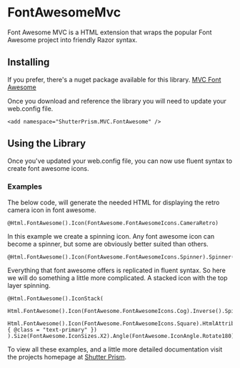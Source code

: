 # FontAwesomeMvc
Font Awesome MVC is a HTML extension that wraps the popular Font Awesome project into friendly Razor syntax.


## Installing
If you prefer, there's a nuget package available for this library. [MVC Font Awesome](https://www.nuget.org/packages/ShutterPrism.MVC.FontAwsome/)

Once you download and reference the library you will need to update your web.config file.

```
<add namespace="ShutterPrism.MVC.FontAwesome" />
```

## Using the Library

Once you've updated your web.config file, you can now use fluent syntax to create font awesome icons.

### Examples

The below code, will generate the needed HTML for displaying the retro camera icon in font awesome.

```
@Html.FontAwesome().Icon(FontAwesome.FontAwesomeIcons.CameraRetro)
```

In this example we create a spinning icon. Any font awesome icon can become a spinner, but some are obviously better suited than others.

```
@Html.FontAwesome().Icon(FontAwesome.FontAwesomeIcons.Spinner).Spinner()
```

Everything that font awesome offers is replicated in fluent syntax. So here we will do something a little more complicated. A stacked icon with the top layer spinning. 

```
@Html.FontAwesome().IconStack(
    Html.FontAwesome().Icon(FontAwesome.FontAwesomeIcons.Cog).Inverse().Spinner(),
    Html.FontAwesome().Icon(FontAwesome.FontAwesomeIcons.Square).HtmlAttributes(new { @class = "text-primary" })
).Size(FontAwesome.IconSizes.X2).Angle(FontAwesome.IconAngle.Rotate180)
```



To view all these examples, and a little more detailed documentation visit the projects homepage at [Shutter Prism](https://www.shutterprism.com/Software/FontAwesome).
